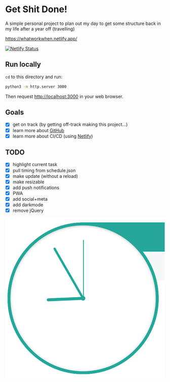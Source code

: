 # Get Shit Done!

A simple personal project to plan out my day to get some structure back in my life after a year off (travelling)

<https://whatworkwhen.netlify.app/>

[![Netlify Status](https://api.netlify.com/api/v1/badges/526f143e-7205-4e67-9cc9-a145fc3dba09/deploy-status)](https://app.netlify.com/sites/whatworkwhen/deploys)

## Run locally

`cd` to this directory and run:

```sh
python3 -m http.server 3000
```

Then request <http://localhost:3000> in your web browser.

## Goals

- [x] get on track (by getting off-track making this project...)
- [x] learn more about [GitHub](https://github.com/)
- [x] learn more about CI/CD (using [Netlify](https://www.netlify.com/))

## TODO

- [x] highlight current task
- [x] pull timing from schedule.json
- [x] make update (without a reload)
- [x] make resizable
- [x] add push notifications
- [x] PWA
- [x] add social+meta
- [x] add darkmode
- [x] remove jQuery

![Icon](apple-touch-icon.png)
